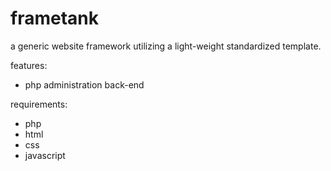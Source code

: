 frametank
=========
a generic website framework utilizing a light-weight standardized template.


features:
- php administration back-end


requirements:
- php
- html
- css
- javascript

